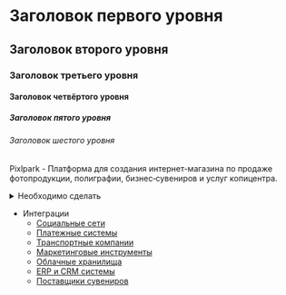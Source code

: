 # Заголовок первого уровня
## Заголовок второго уровня
### Заголовок третьего уровня
#### Заголовок четвёртого уровня
##### Заголовок пятого уровня
###### Заголовок шестого уровня

Pixlpark - Платформа для создания интернет-магазина по продаже фотопродукции, полиграфии, бизнес‑сувениров и услуг копицентра.

<details>
<summary>Необходимо сделать</summary>

- Расписать подробно, какие изменения и последствия будут при переключении каждых настроек.
- Добавить описание и скрины для вебхуков. А так же пример настройки.

</details>

- Интеграции
	- [Социальные сети](/integration/socials.md)
	- [Платежные системы](/integration/payments.md)
	- [Транспортные компании](/integration/shippings.md)
	- [Маркетинговые инструменты](/integration/marketing.md)
	- [Облачные хранилища](/integration/drives.md)
	- [ERP и CRM системы](/integration/crm.md)
	- [Поставщики сувениров](/integration/gifts.md)
